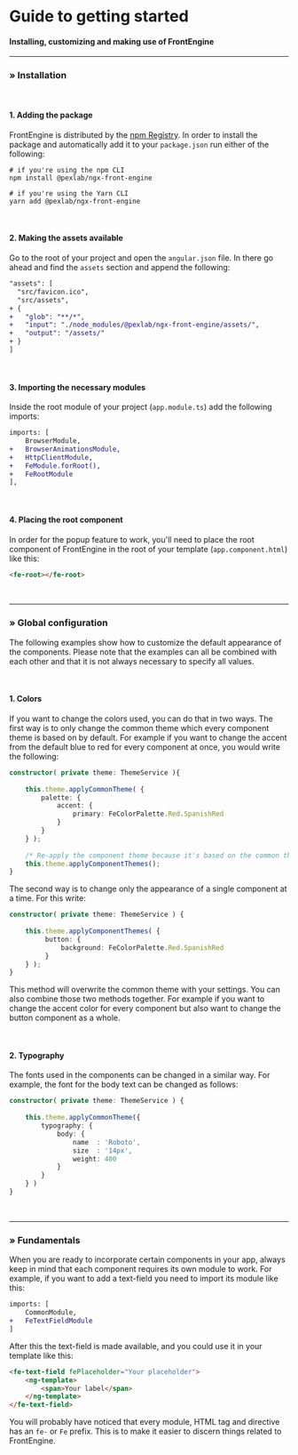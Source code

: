 # Guide to getting started

#### Installing, customizing and making use of FrontEngine

___

### » Installation

<br>

#### 1. Adding the package

FrontEngine is distributed by the [npm Registry](https://www.npmjs.com/). In order to install the package and
automatically add it to your ```package.json``` run either of the following:

```shell
# if you're using the npm CLI
npm install @pexlab/ngx-front-engine

# if you're using the Yarn CLI
yarn add @pexlab/ngx-front-engine
```

<br>

#### 2. Making the assets available

Go to the root of your project and open the ``angular.json`` file. In there go ahead and find the ``assets`` section and
append the following:

```diff
"assets": [
  "src/favicon.ico",
  "src/assets",
+ {
+   "glob": "**/*",
+   "input": "./node_modules/@pexlab/ngx-front-engine/assets/",
+   "output": "/assets/"
+ }
]
```

<br>

#### 3. Importing the necessary modules

Inside the root module of your project (``app.module.ts``) add the following imports:

```diff
imports: [
    BrowserModule,
+   BrowserAnimationsModule,
+   HttpClientModule,
+   FeModule.forRoot(),
+   FeRootModule
],
```

<br>

#### 4. Placing the root component

In order for the popup feature to work, you'll need to place the root component of FrontEngine in the root of your
template (``app.component.html``) like this:

```html
<fe-root></fe-root>
```

<br>

___

### » Global configuration

The following examples show how to customize the default appearance of the components. Please note that the examples can all be combined with each other and that it is not always necessary to specify all values.

<br>

#### 1. Colors

If you want to change the colors used, you can do that in two ways. The first way is to only change the common theme which every component theme is based on by default. For example if you want to change the accent from the default blue to red for every component at once, you would write the following:

```typescript
constructor( private theme: ThemeService ){
    
    this.theme.applyCommonTheme( {
        palette: {
            accent: {
                primary: FeColorPalette.Red.SpanishRed
            }
        }
    } );
    
    /* Re-apply the component theme because it's based on the common theme */
    this.theme.applyComponentThemes();
}
```

The second way is to change only the appearance of a single component at a time. For this write:

```typescript
constructor( private theme: ThemeService ) {
    
    this.theme.applyComponentThemes( {
         button: {
             background: FeColorPalette.Red.SpanishRed
         }
    } );
}
```

This method will overwrite the common theme with your settings. You can also combine those two methods together. For example if you want to change the accent color for every component but also want to change the button component as a whole.

<br>

#### 2. Typography

The fonts used in the components can be changed in a similar way. For example, the font for the body text can be changed as follows:

```typescript
constructor( private theme: ThemeService ) {
    
    this.theme.applyCommonTheme({
        typography: {
            body: {
                name  : 'Roboto',
                size  : '14px',
                weight: 400
            }
        }
    } )
}
```

<br>

___

### » Fundamentals

When you are ready to incorporate certain components in your app, always keep in mind that each component requires its own module to work. For example, if you want to add a text-field you need to import its module like this:

```diff
imports: [
    CommonModule,
+   FeTextFieldModule
]
```

After this the text-field is made available, and you could use it in your template like this:

```html
<fe-text-field fePlaceholder="Your placeholder">
    <ng-template>
        <span>Your label</span>
    </ng-template>
</fe-text-field>
```

You will probably have noticed that every module, HTML tag and directive has an `fe-` or `Fe` prefix. This is to make it easier to discern things related to FrontEngine. 